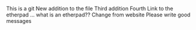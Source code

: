 This is a git
New addition to the file
Third addition
Fourth
Link to the etherpad ... what is an etherpad??
Change from website
Please write good messages
